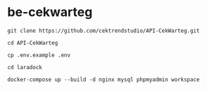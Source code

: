 # be-cekwarteg

`git clone https://github.com/cektrendstudio/API-CekWarteg.git`

`cd API-CekWarteg`

`cp .env.example .env`

`cd laradock`

`docker-compose up --build -d nginx mysql phpmyadmin workspace`



